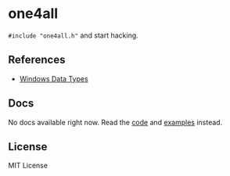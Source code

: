 # one4all

`#include "one4all.h"` and start hacking.

## References

- [Windows Data Types](https://docs.microsoft.com/en-us/windows/desktop/winprog/windows-data-types)

## Docs

No docs available right now. Read the [code](one4all.h) and [examples](samples) instead.

## License

MIT License
